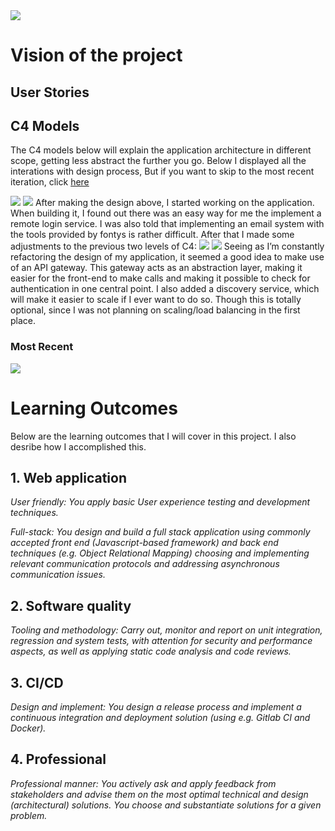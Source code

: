 <img src="https://static.wixstatic.com/media/809fa5_c02c7069a7f246ed986e103ade08b3d1~mv2.gif"/>

# Vision of the project

## User Stories

## C4 Models

The C4 models below will explain the application architecture in different scope, getting less abstract the further you go. Below I displayed all the interations with design process, But if you want to skip to the most recent iteration, click [here](#most%20recent)




<img src ="https://media.discordapp.net/attachments/898556114663252018/908004015994986546/unknown.png" />
<img src ="https://media.discordapp.net/attachments/898556114663252018/908004114976366664/unknown.png" />
After making the design above, I started working on the application. When building it, I found out there was an easy way for me the implement a remote login service. I was also told that implementing an email system with the tools provided by fontys is rather difficult. After that I made some adjustments to the previous two levels of C4:
<img src ="https://media.discordapp.net/attachments/898556114663252018/908004239467499581/unknown.png" />
<img src ="https://media.discordapp.net/attachments/898556114663252018/908004308530913350/unknown.png" />
Seeing as I’m constantly refactoring the design of my application, it seemed a good idea to make use of an API gateway. This gateway acts as an abstraction layer, making it easier for the front-end to make calls and making it possible to check for authentication in one central point. I also added a discovery service, which will make it easier to scale if I ever want to do so. Though this is totally optional, since I was not planning on scaling/load balancing in the first place.


### Most Recent

<img src ="https://media.discordapp.net/attachments/898556114663252018/908005823043735642/Untitled_Diagram.drawio.png?width=661&height=671" />

# Learning Outcomes
Below are the learning outcomes that I will cover in this project. I also desribe how I accomplished this.

## 1. Web application
_User friendly: You apply basic User experience testing and development techniques._

_Full-stack: You design and build a full stack application using commonly accepted front end (Javascript-based framework) and back end techniques (e.g. Object Relational Mapping) choosing and implementing relevant communication protocols and addressing asynchronous communication issues._
## 2. Software quality
_Tooling and methodology: Carry out, monitor and report on unit integration, regression and system tests, with attention for security and performance aspects, as well as applying static code analysis and code reviews._
## 3. CI/CD
_Design and implement: You design a release process and implement a continuous integration and deployment solution (using e.g. Gitlab CI and Docker)._
## 4. Professional
_Professional manner:
You actively ask and apply feedback from stakeholders and advise them on the most optimal technical and design (architectural) solutions.
You choose and substantiate solutions for a given problem._
